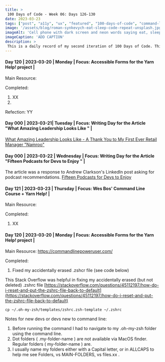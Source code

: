 ```yaml
---
title: > 
 100 Days of Code - Week 06: Days 126-130 
date: 2023-03-23
tags: ["post", "a11y", "ux", "featured", "100-days-of-code", "command-line"]
image: '/assets/blog/roman-synkevych-eat-sleep-code-repeat-unsplash.jpg'
imageAlt: 'Cell phone with dark screen and neon words saying eat, sleep, code, repeat'
imageCaption: 'ADD CAPTION'
description: > 
 This is a daily record of my second iteration of 100 Days of Code. This time I'm doing 5 days a week instead of 7. This is week 06 of 20 weeks. I started early on Sunday with more work on https://yarnhelp.app. Monday I worked though the AxeCon Structuring Accessible Forms webinar and started an article "2023-03-20-accessible-forms-and-the-yarnhelp.app-project". I took Tuesday and Wednesday off coding to write two long form articles, but did take a look through, forked, and opened on my vscode another dev's react and typescript project. Thursday, I'm back finishing Wes Bos' Command Line course. I had to go back a bit because I accidently erased the content in my .zshrc file shutting down my machiene late on Tuesday. 
---
```


#### Day 120  |  2023-03-20  |   Monday  | Focus: Accessible Forms for the Yarn Help! project  |  

Main Resource: 

Completed: 
1) XX
2) 

Refection: YY

#### Day 000  |  2023-03-21|   Tuesday   | Focus: Writing Day for the Article "What Amazing Leadership Looks Like "  |  

[What Amazing Leadership Looks Like - A Thank You to My First Ever Retail Manager "Namroo"](https://gingerkiwi.blog/blog/2023-03-21-what-amazing-leadership-looks-like/)

#### Day 000  |  2023-03-22  |   Wednesday  | Focus: Writing Day for the Article "Fifteen Podcasts for Devs to Enjoy "  |  

The article was a response to Andrew Clarkson's LinkedIn post asking for podcast recommendations.
[Fifteen Podcasts for Devs to Enjoy](https://gingerkiwi.blog/blog/2023-03-22-fifteen-podcasts-for-devs-to-enjoy/)

#### Day 121  |  2023-03-23  |   Thursday  | Focus: Wes Bos' Command Line Course + Yarn Help!  |  

Main Resource: 

Completed: 
1) XX

#### Day 120  |  2023-03-20  |   Monday  | Focus: Accessible Forms for the Yarn Help! project  |  

Main Resource: https://commandlinepoweruser.com/

Completed: 
1) Fixed my accidentally erased .zshcr file (see code below)

This Stack Overflow was helpful in fixing my accidentally erased (but not deleted) .zshrc file
[https://stackoverflow.com/questions/45112197/how-do-i-reset-and-put-the-zshrc-file-back-to-default](https://stackoverflow.com/questions/45112197/how-do-i-reset-and-put-the-zshrc-file-back-to-default)


```
cp ~/.oh-my-zsh/templates/zshrc.zsh-template ~/.zshrc
```
Notes for new devs or devs new to command line: 
1) Before running the command I had to navigate to my .oh-my-zsh folder using the command line. 
2) Dot folders ( .my-folder-name ) are not available via MacOS finder. Regular folders ( my-folder-name ) are.
3) I usually name my folders either with a Capital letter, or in ALLCAPS to help me see Folders, vs MAIN-FOLDERS, vs files.xx .